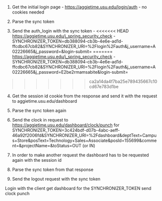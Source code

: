 
1. Get the initial login page - https://aggietime.usu.edu/login/auth - no cookies needed

2. Parse the sync token

3. Send the auth_login with the sync token - 
<<<<<<< HEAD
    https://aggietime.usu.edu/j_spring_security_check - SYNCHRONIZER_TOKEN=db388094-cb3b-4e6e-ad1d-ffcdbc67cb82&SYNCHRONIZER_URI=%2Flogin%2Fauth&j_username=A02226665&j_password=&login-submit=
=======
    https://aggietime.usu.edu/j_spring_security_check - SYNCHRONIZER_TOKEN=db388094-cb3b-4e6e-ad1d-ffcdbc67cb82&SYNCHRONIZER_URI=%2Flogin%2Fauth&j_username=A02226665&j_password=E2be2rmamsabite&login-submit=
>>>>>>> ca2a14da4f7ba25e789435667c10cd67e783d1be

4. Get the session id cookie from the response and send it with the request to aggietime.usu.edu/dashboard

5. Parse the sync token again

7. Send the clock in request to https://aggietime.usu.edu/dashboard/clock/punch 
for SYNCHRONIZER_TOKEN=3c424bdf-d07b-4abc-aeff-46a92f2006fd&SYNCHRONIZER_URI=%2Fdashboard&deptText=Campus+Store&posText=Technology+Sales+Associate&posId=155699&comment=&projectName=&toStatus=OUT (or IN)

8. In order to make another request the dashboard has to be requested again with the session id

9. Parse the sync token from that response

10. Send the logout request with the sync token




Login with the client
get dashboard for the SYNCHRONIZER_TOKEN 
send clock punch
